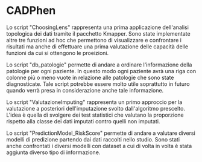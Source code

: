 # CADPhen
Lo script "ChoosingLens" rappresenta una prima applicazione dell'analisi topologica dei dati tramite il pacchetto Kmapper. Sono state implementate altre tre funzioni ad hoc che 
permettono di visualizzare e confrontare i risultati ma anche di effettuare una prima valutazione delle capacità delle funzioni da cui si ottengono le proeizioni.

Lo script "db_patologie" permette di andare a ordinare l'informazione della patologie per ogni paziente. In questo modo ogni paziente avrà una riga con colonne più o meno vuote in 
relazione alle patologie che sono state diagnosticate. Tale script potrebbe essere molto utile soprattutto in futuro quando verrà presa in considerazione anche tale informazione.

Lo script "ValutazioneImputing" rappresenta un primo approccio per la valutazione a posteriori dell'imputazione svolto dall'algoritmo prescelto. L'idea è quella di svolgere dei test statistici che valutano la proporzione rispetto alla classe dei dati imputati contro quelli non imputati. 

Lo script "PredictionModel_RiskScore" permette di andare a valutare diversi modelli di predizione partendo dai dati raccolti nello studio. Sono stati anche confrontati i diversi modelli con dataset a cui di volta in volta è stata aggiunta diverso tipo di informazione.
